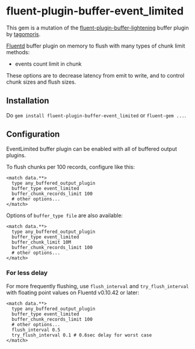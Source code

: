 # fluent-plugin-buffer-event_limited

This gem is a mutation of the [fluent-plugin-buffer-lightening](https://github.com/tagomoris/fluent-plugin-buffer-lightening) buffer plugin by [tagomoris](https://github.com/tagomoris).

[Fluentd](http://fluentd.org) buffer plugin on memory to flush with many types of chunk limit methods:
  * events count limit in chunk

These options are to decrease latency from emit to write, and to control chunk sizes and flush sizes.

## Installation

Do `gem install fluent-plugin-buffer-event_limited` or `fluent-gem ...`.

## Configuration

EventLimited buffer plugin can be enabled with all of buffered output plugins.

To flush chunks per 100 records, configure like this:

```
<match data.**>
  type any_buffered_output_plugin
  buffer_type event_limited
  buffer_chunk_records_limit 100
  # other options...
</match>
```

Options of `buffer_type file` are also available:
```
<match data.**>
  type any_buffered_output_plugin
  buffer_type event_limited
  buffer_chunk_limit 10M
  buffer_chunk_records_limit 100
  # other options...
</match>
```

### For less delay

For more frequently flushing, use `flush_interval` and `try_flush_interval` with floating point values on Fluentd v0.10.42 or later:
```
<match data.**>
  type any_buffered_output_plugin
  buffer_type event_limited
  buffer_chunk_records_limit 100
  # other options...
  flush_interval 0.5
  try_flush_interval 0.1 # 0.6sec delay for worst case
</match>
```

